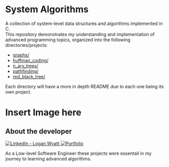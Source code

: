 # System Algorithms

A collection of system-level data structures and algorithms implemented in C.<br>
This repository demonstrates my understanding and implementation of advanced programming topics, organized into the following directories/projects:
- [graphs/](./graphs)
- [huffman_coding/](./huffman_coding)
- [n_ary_trees/](./n_ary_trees)
- [pathfinding/](./pathfinding)
- [red_black_tree/](./red_black_tree)

Each directory will have a more in depth README due to each one being its own project.
# Insert Image here

## About the developer

[![LinkedIn - Logan Wyatt](https://img.shields.io/badge/LinkedIn_--_Logan_Wyatt-0072b1?link=https%3A%2F%2Fwww.linkedin.com%2Fin%2Flogan-wyatt%2F)
](https://www.linkedin.com/in/logan-wyatt/)
[![Portfolio](https://img.shields.io/badge/Portfolio-2ECC71?link=https%3A%2F%2Flrwyatt801.github.io%2F)](https://lrwyatt801.github.io/)

As a Low-level Software Engineer these projects were essentail in my journey to learning advanced algorithms.  